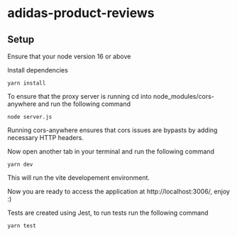 # adidas-product-reviews
 
## Setup 

Ensure that your node version 16 or above

Install dependencies 

```
yarn install
```

To ensure that the proxy server is running cd into node_modules/cors-anywhere and run the following command

```
node server.js
```
Running cors-anywhere ensures that cors issues are bypasts by adding necessary HTTP headers. 

Now open another tab in your terminal and run the following command

```
yarn dev
```

This will run the vite developement environment.

Now you are ready to access the application at http://localhost:3006/, enjoy :) 

Tests are created using Jest, to run tests run the following command

```
yarn test
```

